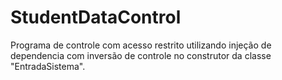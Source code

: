# StudentDataControl
Programa de controle com acesso restrito utilizando injeção de dependencia com inversão de controle no construtor da classe "EntradaSistema".
